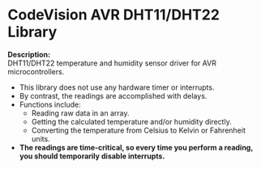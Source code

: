 # CodeVision AVR DHT11/DHT22 Library

**Description:**  
DHT11/DHT22 temperature and humidity sensor driver for AVR microcontrollers.  
+ This library does not use any hardware timer or interrupts.  
+ By contrast, the readings are accomplished with delays.  
+ Functions include:  
  + Reading raw data in an array.  
  + Getting the calculated temperature and/or humidity directly.  
  + Converting the temperature from Celsius to Kelvin or Fahrenheit units.  
+ **The readings are time-critical, so every time you perform a reading, you should temporarily disable interrupts.** 

